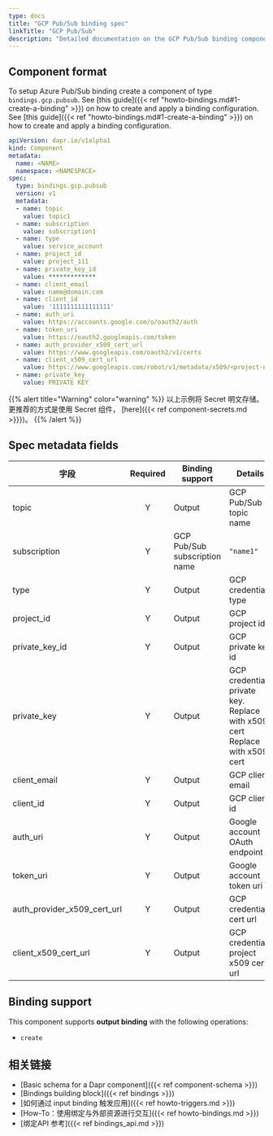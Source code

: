 ```yaml
---
type: docs
title: "GCP Pub/Sub binding spec"
linkTitle: "GCP Pub/Sub"
description: "Detailed documentation on the GCP Pub/Sub binding component"
---
```


## Component format

To setup Azure Pub/Sub binding create a component of type `bindings.gcp.pubsub`. See [this guide]({{< ref "howto-bindings.md#1-create-a-binding" >}}) on how to create and apply a binding configuration. See [this guide]({{< ref "howto-bindings.md#1-create-a-binding" >}}) on how to create and apply a binding configuration.


```yaml
apiVersion: dapr.io/v1alpha1
kind: Component
metadata:
  name: <NAME>
  namespace: <NAMESPACE>
spec:
  type: bindings.gcp.pubsub
  version: v1
  metadata:
  - name: topic
    value: topic1
  - name: subscription
    value: subscription1
  - name: type
    value: service_account
  - name: project_id
    value: project_111
  - name: private_key_id
    value: *************
  - name: client_email
    value: name@domain.com
  - name: client_id
    value: '1111111111111111'
  - name: auth_uri
    value: https://accounts.google.com/o/oauth2/auth
  - name: token_uri
    value: https://oauth2.googleapis.com/token
  - name: auth_provider_x509_cert_url
    value: https://www.googleapis.com/oauth2/v1/certs
  - name: client_x509_cert_url
    value: https://www.googleapis.com/robot/v1/metadata/x509/<project-name>.iam.gserviceaccount.com
  - name: private_key
    value: PRIVATE KEY
```
{{% alert title="Warning" color="warning" %}}
以上示例将 Secret 明文存储。 更推荐的方式是使用 Secret 组件， [here]({{< ref component-secrets.md >}}})。
{{% /alert %}}

## Spec metadata fields

| 字段                              | Required | Binding support               | Details                                                                    | Example                                                                                          |
| ------------------------------- |:--------:| ----------------------------- | -------------------------------------------------------------------------- | ------------------------------------------------------------------------------------------------ |
| topic                           |    Y     | Output                        | GCP Pub/Sub topic name                                                     | `"topic1"`                                                                                       |
| subscription                    |    Y     | GCP Pub/Sub subscription name | `"name1"`                                                                  |                                                                                                  |
| type                            |    Y     | Output                        | GCP credentials type                                                       | `service_account`                                                                                |
| project_id                      |    Y     | Output                        | GCP project id                                                             | `projectId`                                                                                      |
| private_key_id                |    Y     | Output                        | GCP private key id                                                         | `"privateKeyId"`                                                                                 |
| private_key                     |    Y     | Output                        | GCP credentials private key. Replace with x509 cert Replace with x509 cert | `12345-12345`                                                                                    |
| client_email                    |    Y     | Output                        | GCP client email                                                           | `"client@email.com"`                                                                             |
| client_id                       |    Y     | Output                        | GCP client id                                                              | `0123456789-0123456789`                                                                          |
| auth_uri                        |    Y     | Output                        | Google account OAuth endpoint                                              | `https://accounts.google.com/o/oauth2/auth`                                                      |
| token_uri                       |    Y     | Output                        | Google account token uri                                                   | `https://oauth2.googleapis.com/token`                                                            |
| auth_provider_x509_cert_url |    Y     | Output                        | GCP credentials cert url                                                   | `https://www.googleapis.com/oauth2/v1/certs`                                                     |
| client_x509_cert_url          |    Y     | Output                        | GCP credentials project x509 cert url                                      | `https://www.googleapis.com/robot/v1/metadata/x509/<PROJECT_NAME>.iam.gserviceaccount.com` |

## Binding support

This component supports **output binding** with the following operations:

- `create`

## 相关链接

- [Basic schema for a Dapr component]({{< ref component-schema >}})
- [Bindings building block]({{< ref bindings >}})
- [如何通过 input binding 触发应用]({{< ref howto-triggers.md >}})
- [How-To：使用绑定与外部资源进行交互]({{< ref howto-bindings.md >}})
- [绑定API 参考]({{< ref bindings_api.md >}})
